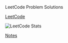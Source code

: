 LeetCode Problem Solutions

[LeetCode](https://leetcode.com/vigneshkannaa1996/)

![LeetCode Stats](https://leetcode.card.workers.dev/vigneshkannaa1996?theme=default&font=baloo&extension=null)

[Notes](https://docs.google.com/spreadsheets/d/1e8duyui8G4ZEZNpToFLXTxB8KSsRNSraVn4i7raIzzU/edit?usp=sharing)

